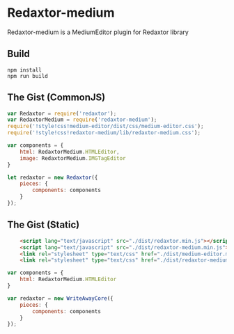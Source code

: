 # Redaxtor-medium
Redaxtor-medium is a MediumEditor plugin for Redaxtor library

## Build
```
npm install
npm run build
```

## The Gist (CommonJS)

```js
var Redaxtor = require('redaxtor');
var RedaxtorMedium = require('redaxtor-medium');
require('!style!css!medium-editor/dist/css/medium-editor.css');
require('!style!css!redaxtor-medium/lib/redaxtor-medium.css');

var components = {
    html: RedaxtorMedium.HTMLEditor,
    image: RedaxtorMedium.IMGTagEditor
}

let redaxtor = new Redaxtor({
    pieces: {
        components: components
    }
});
```

## The Gist (Static)

````html
    <script lang="text/javascript" src="./dist/redaxtor.min.js"></script>
    <script lang="text/javascript" src="./dist/redaxtor-medium.min.js"></script>
    <link rel="stylesheet" type="text/css" href="./dist/medium-editor.min.css" charset="utf-8">
    <link rel="stylesheet" type="text/css" href="./dist/redaxtor-medium.min.css" charset="utf-8">
````

```js
var components = {
    html: RedaxtorMedium.HTMLEditor
}

var redaxtor = new WriteAwayCore({
    pieces: {
        components: components
    }
});
```
